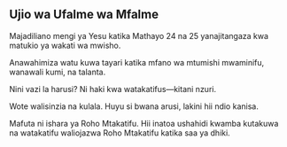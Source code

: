 ## Ujio wa Ufalme wa Mfalme

Majadiliano mengi ya Yesu katika Mathayo 24 na 25 yanajitangaza kwa matukio ya wakati wa mwisho.

Anawahimiza watu kuwa tayari katika mfano wa mtumishi mwaminifu, wanawali kumi, na talanta.

Nini vazi la harusi? Ni haki kwa watakatifus&mdash;kitani nzuri.

Wote walisinzia na kulala. Huyu si bwana arusi, lakini hii ndio kanisa.

Mafuta ni ishara ya Roho Mtakatifu. Hii inatoa ushahidi kwamba kutakuwa na watakatifu waliojazwa Roho Mtakatifu katika saa ya dhiki.